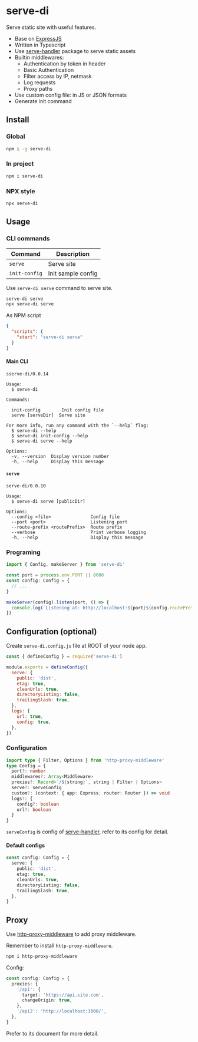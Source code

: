 # serve-di

Serve static site with useful features.

- Base on [ExpressJS](http://expressjs.com/)
- Written in Typescript
- Use [serve-handler](https://github.com/vercel/serve-handler) package to serve static assets
- Builtin middlewares:
  - Authentication by token in header
  - Basic Authentication
  - Filter access by IP, netmask
  - Log requests
  - Proxy paths
- Use custom config file: in JS or JSON formats
- Generate init command

## Install

### Global

```sh
npm i -g serve-di
```

### In project


```sh
npm i serve-di
```

### NPX style

```sh
npx serve-di
```


## Usage

### CLI commands

| Command        | Description                                                     |
| -------------- | --------------------------------------------------------------- |
| `serve`        | Serve site                                                      |
| `init-config`  | Init sample config                                              |

Use `serve-di serve` command to serve site.


```sh
serve-di serve
npx serve-di serve
```

As NPM script

```json
{
  "scripts": {
    "start": "serve-di serve"
  }
}
```

#### Main CLI

```plain
sserve-di/0.0.14

Usage:
  $ serve-di 

Commands:
                     
  init-config        Init config file
  serve [serveDir]  Serve site

For more info, run any command with the `--help` flag:
  $ serve-di --help
  $ serve-di init-config --help
  $ serve-di serve --help

Options:
  -v, --version  Display version number 
  -h, --help     Display this message
```


#### `serve`

```plain
serve-di/0.0.10

Usage:
  $ serve-di serve [publicDir]

Options:
  --config <file>               Config file 
  --port <port>                 Listening port 
  --route-prefix <routePrefix>  Route prefix 
  --verbose                     Print verbose logging 
  -h, --help                    Display this message 
```

### Programing

```typescript
import { Config, makeServer } from 'serve-di'

const port = process.env.PORT || 8080
const config: Config = {
  // ...
}

makeServer(config).listen(port, () => {
  console.log(`Listening at: http://localhost:${port}${config.routePrefix}`)
})
```

## Configuration (optional)

Create `serve-di.config.js` file at ROOT of your node app.

```js
const { defineConfig } = require('serve-di')

module.exports = defineConfig({
  serve: {
    public: 'dist',
    etag: true,
    cleanUrls: true,
    directoryListing: false,
    trailingSlash: true,
  },
  logs: {
    url: true,
    config: true,
  },
})
```

### Configuration

```typescript
import type { Filter, Options } from 'http-proxy-middleware'
type Config = {
  port?: number
  middlewares?: Array<Middleware>
  proxies?: Record<`/${string}`, string | Filter | Options>
  serve?: serveConfig
  custom?: (context: { app: Express; router: Router }) => void
  logs?: {
    config?: boolean
    url?: boolean
  }
}
```

`serveConfig` is config of [serve-handler](https://github.com/vercel/serve-handler), refer to its config for
detail.

#### Default configs

```typescript
const config: Config = {
  serve: {
    public: 'dist',
    etag: true,
    cleanUrls: true,
    directoryListing: false,
    trailingSlash: true,
  },
}
```

## Proxy

Use [http-proxy-middleware](https://github.com/chimurai/http-proxy-middleware) to add proxy middleware.

Remember to install `http-proxy-middleware`.

```sh
npm i http-proxy-middleware
```

Config:

```typescript
const config: Config = {
  proxies: {
    '/api': {
      target: 'https://api.site.com',
      changeOrigin: true,
    },
    '/api2': 'http://localhost:3000/',
  },
}
```

Prefer to its document for more detail.
